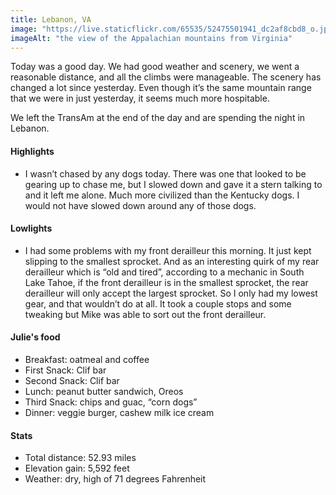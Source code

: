 ```yaml
---
title: Lebanon, VA
image: "https://live.staticflickr.com/65535/52475501941_dc2af8cbd8_o.jpg"
imageAlt: "the view of the Appalachian mountains from Virginia"
---
```


Today was a good day. We had good weather and scenery, we went a reasonable distance, and all the climbs were manageable. The scenery has changed a lot since yesterday. Even though it’s the same mountain range that we were in just yesterday, it seems much more hospitable. 

We left the TransAm at the end of the day and are spending the night in Lebanon. 

#### Highlights
- I wasn’t chased by any dogs today. There was one that looked to be gearing up to chase me, but I slowed down and gave it a stern talking to and it left me alone. Much more civilized than the Kentucky dogs. I would not have slowed down around any of those dogs. 

#### Lowlights
- I had some problems with my front derailleur this morning. It just kept slipping to the smallest sprocket. And as an interesting quirk of my rear derailleur which is “old and tired”, according to a mechanic in South Lake Tahoe, if the front derailleur is in the smallest sprocket, the rear derailleur will only accept the largest sprocket. So I only had my lowest gear, and that wouldn’t do at all. It took a couple stops and some tweaking but Mike was able to sort out the front derailleur. 

#### Julie's food
- Breakfast: oatmeal and coffee
- First Snack: Clif bar
- Second Snack: Clif bar
- Lunch: peanut butter sandwich, Oreos 
- Third Snack: chips and guac, “corn dogs”  
- Dinner: veggie burger, cashew milk ice cream

#### Stats
- Total distance: 52.93 miles
- Elevation gain: 5,592 feet
- Weather: dry, high of 71 degrees Fahrenheit
